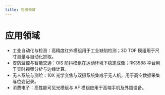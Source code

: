 ```yaml
---
title: 应用领域
---
```


# 应用领域

- 工业自动化与检测：高精度红外模组用于工业缺陷检测；3D TOF 模组用于尺寸测量与自动化抓取。
- 安防监控与智能交通：OIS 防抖模组在运动环境下稳定成像；RK3588 平台用于实时视频分析与边缘计算。
- 无人系统与测绘：10X 光学变焦与双摄系统集成于无人机，用于高空数据采集与位姿记录。
- 消费电子：高性能可见光模组与 AF 模组应用于高端手机及外围设备。